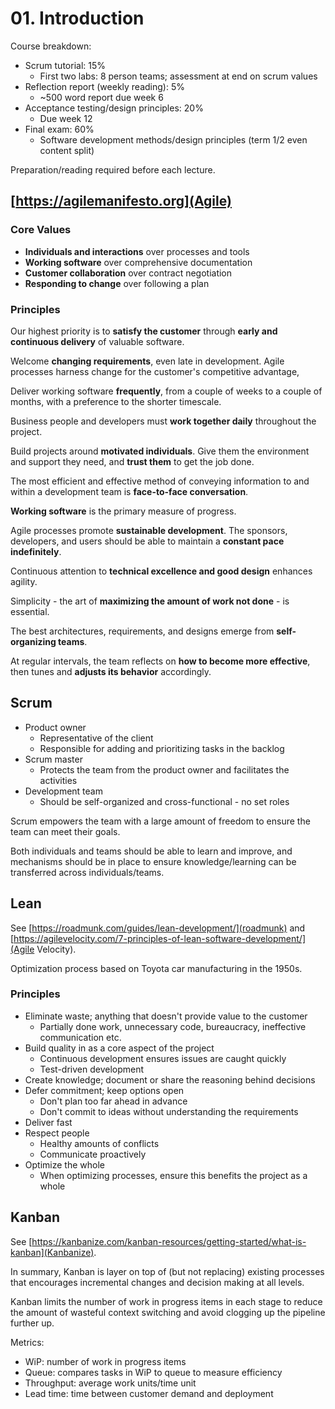 # 01. Introduction

Course breakdown:

- Scrum tutorial: 15%
  - First two labs: 8 person teams; assessment at end on scrum values
- Reflection report (weekly reading): 5%
  - ~500 word report due week 6
- Acceptance testing/design principles: 20%
  - Due week 12
- Final exam: 60%
  - Software development methods/design principles (term 1/2 even content split)

Preparation/reading required before each lecture.

## [https://agilemanifesto.org](Agile)

### Core Values

- **Individuals and interactions** over processes and tools
- **Working software** over comprehensive documentation
- **Customer collaboration** over contract negotiation
- **Responding to change** over following a plan

### Principles

Our highest priority is to **satisfy the customer** through **early and continuous delivery** of valuable software.

Welcome **changing requirements**, even late in development. Agile processes harness change for the customer's competitive advantage,

Deliver working software **frequently**, from a couple of weeks to a couple of months, with a preference to the shorter timescale.

Business people and developers must **work together daily** throughout the project.

Build projects around **motivated individuals**. Give them the environment and support they need, and **trust them** to get the job done.

The most efficient and effective method of conveying information to and within a development team is **face-to-face conversation**.

**Working software** is the primary measure of progress.

Agile processes promote **sustainable development**. The sponsors, developers, and users should be able to maintain a **constant pace indefinitely**.

Continuous attention to **technical excellence and good design** enhances agility.

Simplicity - the art of **maximizing the amount of work not done** - is essential.

The best architectures, requirements, and designs emerge from **self-organizing teams**.

At regular intervals, the team reflects on **how to become more effective**, then tunes and **adjusts its behavior** accordingly.

## Scrum

- Product owner
  - Representative of the client
  - Responsible for adding and prioritizing tasks in the backlog
- Scrum master
  - Protects the team from the product owner and facilitates the activities
- Development team
  - Should be self-organized and cross-functional - no set roles

Scrum empowers the team with a large amount of freedom to ensure the team can meet their goals.

Both individuals and teams should be able to learn and improve, and mechanisms should be in place to ensure  knowledge/learning can be transferred across individuals/teams.

## Lean

See [https://roadmunk.com/guides/lean-development/](roadmunk) and [https://agilevelocity.com/7-principles-of-lean-software-development/](Agile Velocity).

Optimization process based on Toyota car manufacturing in the 1950s.

### Principles

<!--
- Optimize the whole; consider the entire project instead of a specific segment
- Focus on the customer; understand their needs
- Energize workers; unhappy workers don't produce good work
- Eliminate waste; don't over-engineer things. If it doesn't add value to the customer, it is wasteful
- Lean first; expect and welcome changing requirements
- Deliver fast
- Get better; focus on the people delivering the results, not just the results
-->

- Eliminate waste; anything that doesn't provide value to the customer
  - Partially done work, unnecessary code, bureaucracy, ineffective communication etc.
- Build quality in as a core aspect of the project
  - Continuous development ensures issues are caught quickly
  - Test-driven development
- Create knowledge; document or share the reasoning behind decisions
- Defer commitment; keep options open
  - Don't plan too far ahead in advance
  - Don't commit to ideas without understanding the requirements
- Deliver fast
- Respect people
  - Healthy amounts of conflicts
  - Communicate proactively
- Optimize the whole
  - When optimizing processes, ensure this benefits the project as a whole

## Kanban

See [https://kanbanize.com/kanban-resources/getting-started/what-is-kanban](Kanbanize).

In summary, Kanban is layer on top of (but not replacing) existing processes that encourages incremental changes and decision making at all levels.

Kanban limits the number of work in progress items in each stage to reduce the amount of wasteful context switching and avoid clogging up the pipeline further up.

Metrics:

- WiP: number of work in progress items
- Queue: compares tasks in WiP to queue to measure efficiency
- Throughput: average work units/time unit
- Lead time: time between customer demand and deployment
